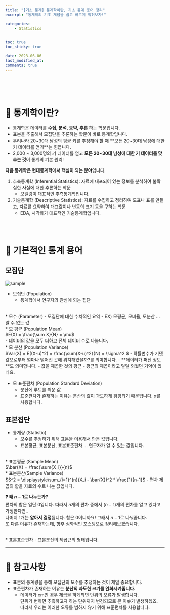 ```yaml
---
title: "[기초 통계] 통계학이란, 기초 통계 용어 정리"
excerpt: "통계학의 기초 개념을 쉽고 빠르게 익혀보자!"

categories:
    - Statistics


toc: true
toc_sticky: true

date: 2023-06-06
last_modified_at: 
comments: true
---
```


<br><br><br>
# 📍 통계학이란?
- 통계학은 데이터를 **수집, 분석, 요약, 추론** 하는 학문입니다.
- 표본을 추출해서 모집단을 추론하는 학문이 바로 통계학입니다.
- 우리나라 20~30대 남성의 평균 키를 추정해야 할 때 **모든 20~30대 남성에 대한 키 데이터를 얻기**는 힘듭니다.<br>
- 2,000 ~ 3,000명의 키 데이터를 얻고 **모든 20~30대 남성에 대한 키 데이터를 맞추는 것**이 통계의 기본 원리!

**다음 통계학은 현대통계학에서 핵심이 되는 분야**입니다.<br>
1. 추측통계학 (Inferential Statistics): 자료에 내포되어 있는 정보를 분석하여 불확실한 사실에 대한 추론하는 학문
    - 모델링이 대표적인 추측통계학입니다.
2. 기술통계학 (Descriptive Statistics): 자료를 수집하고 정리하여 도표나 표를 만들고, 자료를 요약하여 대표값이나 변동의 크기 등을 구하는 학문
    - EDA, 시각화가 대표적인 기술통계학입니다.

<br><br>
# 📍 기본적인 통계 용어

## 모집단
![sample](https://github.com/0530hwi/0530hwi.github.io/assets/86516594/0f874167-e2b0-496d-8120-0703fcdf9889)


* 모집단 (Population)
    - 통계학에서 연구자의 관심에 되는 집단

<br>
* 모수 (Parameter)
    - 모집단에 대한 수치적인 요약
    - EX) 모평균, 모비율, 모분산 ... 알 수 없는 값

<br>
* 모 평균 (Population Mean)<br>
$E(X) = \frac{\sum X}{N} = \mu$ <br>
    - 데이터의 값을 모두 더하고 전체 데이터 수로 나눕니다.

<br>
* 모 분산 (Population Variance)<br>
$Var(X) = E((X-u)^2) = \frac{\sum(X-u)^2}{N} = \sigma^2 $ 
    - 확률변수가 기댓값으로부터 얼마나 떨어진 곳에 위치해있을까?를 의미합니다.
    - **데이터가 퍼진 정도**도 의미합니다.
    - 값을 제곱한 것의 평균 - 평균의 제곱이라고 달달 외웠던 기억이 있네요.
    

* 모 표준편차 (Population Standard Deviation)<br>
    - 분산에 루트를 씌운 값
    - 표준편차가 존재하는 이유는 분산의 값이 과도하게 펌핑되기 때문입니다.
$\sigma$를 사용합니다.

## 표본집단
* 통계량 (Statistic)
    - 모수를 추정하기 위해 표본을 이용해서 만든 값입니다.
    - 표본평균, 표본분산, 표본표준편차 ... 연구자가 알 수 있는 값입니다.

<br>
* 표본평균 (Sample Mean)<br>
$\bar{X} = \frac{\sum{X_i}}{n}$

<br>
* 표본분산(Sample Variance)<br>
$S^2 = \displaystyle\sum_{i=1}^{n}(X_i - \bar{X})^2 * \frac{1}{n-1}$
    - 편차 제곱의 합을 자료의 수로 나눈 값입니다.

**❓ 왜 $n-1$로 나누는가?**<br>
편차의 합은 일단 0입니다. 따라서 $n$개의 편차 중에서 $(n-1)$개의 편차를 알고 있다고 가정한다면.. <br>나머지 1개는 **알아서 결정**됩니다. 합은 0이니까요! 그래서 $n-1$로 나눠줍니다. <br>
또 다른 이유가 존재하는데, 향후 심화적인 포스팅으로 정리해보겠습니다.

<br>
* 표본표준편차
    - 표본분산의 제곱근의 형태입니다.

---

# 📍 참고사항
* 표본의 통계량을 통해 모집단의 모수를 추정하는 것이 제일 중요합니다.
* 표준편차가 존재하는 이유는 **분산의 과도한 크기를 완화시켜줍니다.**
    - 데이터가 cm인 경우 제곱을 하게되면 단위의 오류가 발생합니다.<br>단위가 변하면 추측하고자 하는 단위까지 변경되므로 큰 이슈가 발생하겠죠.<br> 따라서 우리는 이러한 오류를 범하지 않기 위해 표준편차를 사용합니다.
